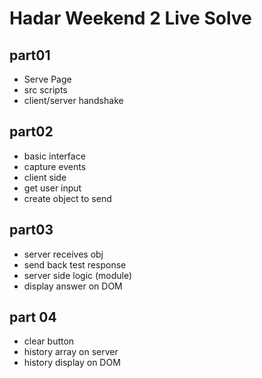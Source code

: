 Hadar Weekend 2 Live Solve
===

part01
---

- Serve Page
- src scripts
- client/server handshake

part02
---

- basic interface
- capture events
- client side
 - get user input
 - create object to send

part03
---

- server receives obj
- send back test response
- server side logic (module)
- display answer on DOM

part 04
---

- clear button
- history array on server
- history display on DOM